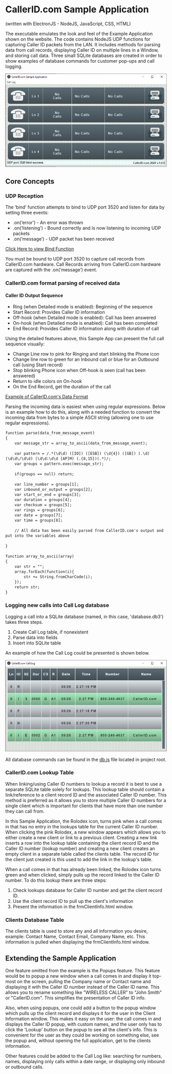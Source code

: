 # CallerID.com Sample Application 
(written with ElectronJS - NodeJS, JavaScript, CSS, HTML)

The executable emulates the look and feel of the Example Application shown on the website. The code contains NodeJS UDP functions for capturing Caller ID packets from the LAN. It includes methods for parsing data from call records, displaying Caller ID on multiple lines in a Window, and storing call data. Three small SQLite databases are created in order to show examples of database commands for customer pop-ups and call logging.

![Screen Shot](/sample_app_screen_shot.png)

## Core Concepts
### UDP Reception
The ‘bind’ function attempts to bind to UDP port 3520 and listen for data by setting three events:

  - .on(‘error’) - An error was thrown
  - .on(‘listening’) - Bound correctly and is now listening to incoming UDP packets
  - .on(‘message’) - UDP packet has been received
  
[Click Here to view Bind Function](https://github.com/callerid/electronjs_sampleApp/blob/de0b25adf82e17dfd14de50511bd98cd33ad6b21/base.js#L33)

You must be bound to UDP port 3520 to capture call records from CallerID.com hardware. Call Records arriving from CallerID.com hardware are captured with the .on(‘message’) event.

### CallerID.com format parsing of received data
  #### Caller ID Output Sequence
  - Ring (when Detailed mode is enabled): Beginning of the sequence
  - Start Record: Provides Caller ID information
  - Off-hook (when Detailed mode is enabled): Call has been answered
  - On-hook (when Detailed mode is enabled): Call has been completed
  - End Record: Provides Caller ID information along with duration of call
 
Using the detailed features above, this Sample App can present the full call sequence visually: 
 - Change Line row to pink for Ringing and start blinking the Phone icon
 - Change line row to green for an Inbound call or blue for an Outbound call (using Start record)
 - Stop blinking Phone icon when Off-hook is seen (call has been answered)
 - Return to idle colors on On-hook
 - On the End Record, get the duration of the call

[Example of CallerID.com's Data Format](http://callerid.com/support/data-format-basic/)

Parsing the incoming data is easiest when using regular expressions. Below is an example how to do this, along with a needed function to convert the incoming data from bytes to a simple ASCII string (allowing one to use regular expressions).

```
function parse(data_from_message_event)
{
    var message_str = array_to_ascii(data_from_message_event);
    
    var pattern = /.*(\d\d) ([IO]) ([ESB]) (\d{4}) ([GB]) (.\d) (\d\d\/\d\d) (\d\d:\d\d [AP]M) (.{8,15})(.*)/;
    var groups = pattern.exec(message_str);

    if(groups == null) return;

    var line_number = groups[1];
    var inbound_or_output = groups[2];
    var start_or_end = groups[3];
    var duration = groups[4];
    var checksum = groups[5];
    var rings = groups[6];
    var date = groups[7];
    var time = groups[8];
    
    // All data has been easily parsed from CallerID.com's output and put into the variables above
    
}

function array_to_ascii(array)
{
    var str = "";
    array.forEach(function(i){
        str += String.fromCharCode(i);
    });
    return str;
}
```

### Logging new calls into Call Log database
Logging a call into a SQLite database (named, in this case, 'database.db3') takes three steps.
  1. Create Call Log table, if nonexistent
  2. Parse data into fields
  3. Insert into SQLite table
  
An example of how the Call Log could be presented is shown below.

![Screen Shot](/call_log_screen_shot.png)
  
All database commands can be found in the [db.js](https://github.com/callerid/electronjs_sampleApp/blob/master/db.js) file located in project root.

### CallerID.com Lookup Table
When linking/using Caller ID numbers to lookup a record it is best to use a separate SQLite table solely for lookups. This lookup table should contain a link/reference to a client record ID and the associated Caller ID number. This method is preferred as it allows you to store multiple Caller ID numbers for a single client which is important for clients that have more than one number they can call from.

In this Sample Application, the Rolodex icon, turns pink when a call comes in that has no entry in the lookups table for the current Caller ID number. When clicking the pink Rolodex, a new window appears which allows you to either create a new client or link to a previous client. Creating a new link inserts a row into the lookup table containing the client record ID and the Caller ID number (lookup number) and creating a new client creates an empty client in a separate table called the clients table. The record ID for the client just created is this used to add the link in the lookup's table.

When a call comes in that has already been linked, the Rolodex icon turns green and when clicked, simply pulls up the record linked to the Caller ID number. To do this lookup there are three steps:
  1. Check lookups database for Caller ID number and get the client record ID.
  2. Use the client record ID to pull up the client's information
  3. Present the information in the frmClientInfo.html window.
  
### Clients Database Table
The clients table is used to store any and all information you desire, example: Contact Name, Contact Email, Company Name, etc. This information is pulled when displaying the frmClientInfo.html window.

## Extending the Sample Application
One feature omitted from the example is the Popups feature. This feature would be to popup a new window when a call comes in and display it top-most on the screen, pulling the Company name or Contact name and displaying it with the Caller ID number instead of the Caller ID name. This allows you to rename something like "WIRELESS CALLER" to "John Smith" or "CallerID.com". This simplifies the presentation of Caller ID info.

Also, when using popups, one could add a button to the popup window which pulls up the client record and displays it for the user in the Client Information window. This makes it easy on the user: the call comes in and displays the Caller ID popup, with custom names, and the user only has to click the 'Lookup' button on the popup to see all the client's info. This is convenient for the user as they could be working on something else, see the popup and, without opening the full application, get to the clients information.

Other features could be added to the Call Log like: searching for numbers, names, displaying only calls within a date range, or displaying only inbound or outbound calls.
